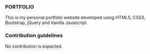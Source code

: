 ### PORTFOLIO ###
This is my personal portfolio website developed using HTML5, CSS3, Bootstrap, jQuery and Vanilla Javascript.

### Contribution guidelines ###
No contribution is expected.
